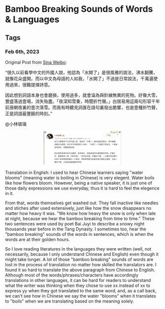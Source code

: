 # Bamboo Breaking Sounds of Words & Languages
## Tags
### Feb 6th, 2023

Original Post from [Sina Weibo](https://weibo.com/7299100067/MmqjH8XiT?type=comment):

“很久以前看學中文的外國人說，他認為「水開了」是很風雅的說法，沸水翻騰，就像花朵盛開。而以中文為母語的人如我，「水開了」不過是日常說法，千萬遍使用過來，很難提煉詩意。

因此想到詞語本身也會磨損，使用過多，就會淪為與針線無異的死物。好像大雪，豐盛落過壹場，消失殆盡。「夜深知雪重，時聞折竹聲。」白居易用這兩句形容千年前唐朝夜裏的壹次落雪。而我有時聽見詞匯在語句裏發出脆響，也是壹種折竹聲，正是詞語最豐饒的時刻。”

@小林玻璃

<p align="center">
  <img src="/blog-posts/images/2023-02-06-weibo.jpeg" width="50%" height="50%" >
</p>

Translation in English:
I used to hear Chinese learners saying "water blooms" (meaning water is boiling in Chinese) is very elegent. Water boils like how flowers bloom. However, being a native speaker, it is just one of those daily expressions we use everyday, thus it is hard to feel the elegence in it.

From that, words themselves get washed out. They fall inactive like needles and stiches after used extensively, just like how the snow disappears no matter how heavy it was. "We know how heavy the snow is only when late at night, because we hear the bamboo breaking from time to time." These two sentences were used by poet Bai Juyi to describe a snowy night thousands year before in the Tang Dynasty. I sometimes too, hear the "bamboo breaking" sounds of the words in sentences, which is when the words are at their golden hours.


So I love reading literatures in the languages they were written (well, not necessarily, because I only understand Chinese and English) even though it might take longer. A lot of those "bamboo breaking" sounds of words are lost in the process of translation no matter how skilled the translators are. I found it so hard to translate the above paragraph from Chinese to English. Although most of the words/phrases/characters have accordingly translations in other languages, it can be hard for readers to understand what the writer was thinking when they chose to use xx instead of xx to express yy when they got translated to the same word, and, as a call back, we can't see how in Chinese we say the water "blooms" when it translates to "boils" when we are translating based on the meaning solely.